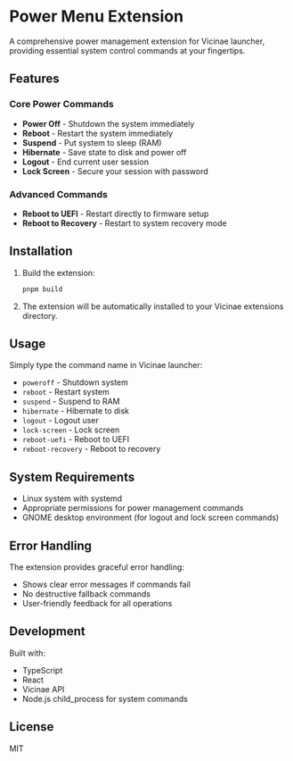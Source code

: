 # Power Menu Extension

A comprehensive power management extension for Vicinae launcher, providing essential system control commands at your fingertips.

## Features

### Core Power Commands
- **Power Off** - Shutdown the system immediately
- **Reboot** - Restart the system immediately  
- **Suspend** - Put system to sleep (RAM)
- **Hibernate** - Save state to disk and power off
- **Logout** - End current user session
- **Lock Screen** - Secure your session with password

### Advanced Commands
- **Reboot to UEFI** - Restart directly to firmware setup
- **Reboot to Recovery** - Restart to system recovery mode

## Installation

1. Build the extension:
   ```bash
   pnpm build
   ```

2. The extension will be automatically installed to your Vicinae extensions directory.

## Usage

Simply type the command name in Vicinae launcher:
- `poweroff` - Shutdown system
- `reboot` - Restart system
- `suspend` - Suspend to RAM
- `hibernate` - Hibernate to disk
- `logout` - Logout user
- `lock-screen` - Lock screen
- `reboot-uefi` - Reboot to UEFI
- `reboot-recovery` - Reboot to recovery

## System Requirements

- Linux system with systemd
- Appropriate permissions for power management commands
- GNOME desktop environment (for logout and lock screen commands)

## Error Handling

The extension provides graceful error handling:
- Shows clear error messages if commands fail
- No destructive fallback commands
- User-friendly feedback for all operations

## Development

Built with:
- TypeScript
- React
- Vicinae API
- Node.js child_process for system commands

## License

MIT
